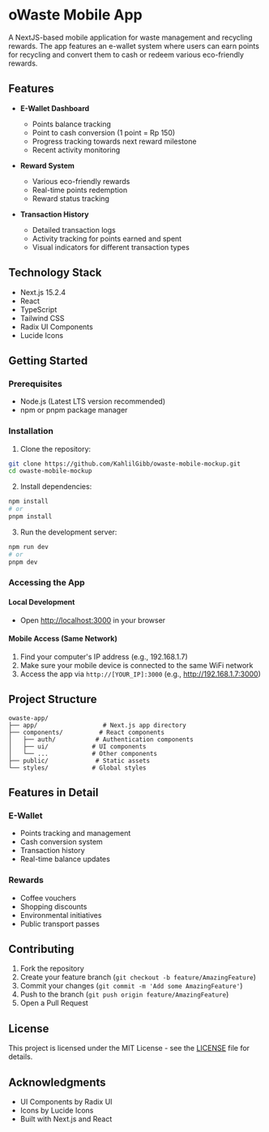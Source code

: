 # oWaste Mobile App

A NextJS-based mobile application for waste management and recycling rewards. The app features an e-wallet system where users can earn points for recycling and convert them to cash or redeem various eco-friendly rewards.

## Features

- **E-Wallet Dashboard**

  - Points balance tracking
  - Point to cash conversion (1 point = Rp 150)
  - Progress tracking towards next reward milestone
  - Recent activity monitoring

- **Reward System**

  - Various eco-friendly rewards
  - Real-time points redemption
  - Reward status tracking

- **Transaction History**
  - Detailed transaction logs
  - Activity tracking for points earned and spent
  - Visual indicators for different transaction types

## Technology Stack

- Next.js 15.2.4
- React
- TypeScript
- Tailwind CSS
- Radix UI Components
- Lucide Icons

## Getting Started

### Prerequisites

- Node.js (Latest LTS version recommended)
- npm or pnpm package manager

### Installation

1. Clone the repository:

```bash
git clone https://github.com/KahlilGibb/owaste-mobile-mockup.git
cd owaste-mobile-mockup
```

2. Install dependencies:

```bash
npm install
# or
pnpm install
```

3. Run the development server:

```bash
npm run dev
# or
pnpm dev
```

### Accessing the App

#### Local Development

- Open [http://localhost:3000](http://localhost:3000) in your browser

#### Mobile Access (Same Network)

1. Find your computer's IP address (e.g., 192.168.1.7)
2. Make sure your mobile device is connected to the same WiFi network
3. Access the app via `http://[YOUR_IP]:3000` (e.g., http://192.168.1.7:3000)

## Project Structure

```
owaste-app/
├── app/                  # Next.js app directory
├── components/          # React components
│   ├── auth/           # Authentication components
│   ├── ui/            # UI components
│   └── ...            # Other components
├── public/             # Static assets
└── styles/            # Global styles
```

## Features in Detail

### E-Wallet

- Points tracking and management
- Cash conversion system
- Transaction history
- Real-time balance updates

### Rewards

- Coffee vouchers
- Shopping discounts
- Environmental initiatives
- Public transport passes

## Contributing

1. Fork the repository
2. Create your feature branch (`git checkout -b feature/AmazingFeature`)
3. Commit your changes (`git commit -m 'Add some AmazingFeature'`)
4. Push to the branch (`git push origin feature/AmazingFeature`)
5. Open a Pull Request

## License

This project is licensed under the MIT License - see the [LICENSE](LICENSE) file for details.

## Acknowledgments

- UI Components by Radix UI
- Icons by Lucide Icons
- Built with Next.js and React
